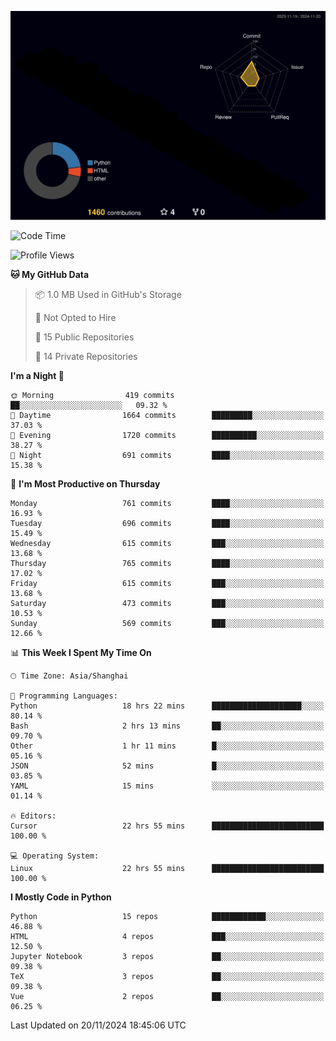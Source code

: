 <!--![](https://raw.githubusercontent.com/BorisYang326/BorisYang326/output/github-contribution-grid-snake-dark.svg) -->
![](./profile-3d-contrib/profile-night-rainbow.svg)
<!--START_SECTION:waka-->
![Code Time](http://img.shields.io/badge/Code%20Time-645%20hrs%2030%20mins-blue)

![Profile Views](http://img.shields.io/badge/Profile%20Views-0-blue)

**🐱 My GitHub Data** 

> 📦 1.0 MB Used in GitHub's Storage 
 > 
> 🚫 Not Opted to Hire
 > 
> 📜 15 Public Repositories 
 > 
> 🔑 14 Private Repositories 
 > 
**I'm a Night 🦉** 

```text
🌞 Morning                419 commits         ██░░░░░░░░░░░░░░░░░░░░░░░   09.32 % 
🌆 Daytime                1664 commits        █████████░░░░░░░░░░░░░░░░   37.03 % 
🌃 Evening                1720 commits        ██████████░░░░░░░░░░░░░░░   38.27 % 
🌙 Night                  691 commits         ████░░░░░░░░░░░░░░░░░░░░░   15.38 % 
```
📅 **I'm Most Productive on Thursday** 

```text
Monday                   761 commits         ████░░░░░░░░░░░░░░░░░░░░░   16.93 % 
Tuesday                  696 commits         ████░░░░░░░░░░░░░░░░░░░░░   15.49 % 
Wednesday                615 commits         ███░░░░░░░░░░░░░░░░░░░░░░   13.68 % 
Thursday                 765 commits         ████░░░░░░░░░░░░░░░░░░░░░   17.02 % 
Friday                   615 commits         ███░░░░░░░░░░░░░░░░░░░░░░   13.68 % 
Saturday                 473 commits         ███░░░░░░░░░░░░░░░░░░░░░░   10.53 % 
Sunday                   569 commits         ███░░░░░░░░░░░░░░░░░░░░░░   12.66 % 
```


📊 **This Week I Spent My Time On** 

```text
🕑︎ Time Zone: Asia/Shanghai

💬 Programming Languages: 
Python                   18 hrs 22 mins      ████████████████████░░░░░   80.14 % 
Bash                     2 hrs 13 mins       ██░░░░░░░░░░░░░░░░░░░░░░░   09.70 % 
Other                    1 hr 11 mins        █░░░░░░░░░░░░░░░░░░░░░░░░   05.16 % 
JSON                     52 mins             █░░░░░░░░░░░░░░░░░░░░░░░░   03.85 % 
YAML                     15 mins             ░░░░░░░░░░░░░░░░░░░░░░░░░   01.14 % 

🔥 Editors: 
Cursor                   22 hrs 55 mins      █████████████████████████   100.00 % 

💻 Operating System: 
Linux                    22 hrs 55 mins      █████████████████████████   100.00 % 
```

**I Mostly Code in Python** 

```text
Python                   15 repos            ████████████░░░░░░░░░░░░░   46.88 % 
HTML                     4 repos             ███░░░░░░░░░░░░░░░░░░░░░░   12.50 % 
Jupyter Notebook         3 repos             ██░░░░░░░░░░░░░░░░░░░░░░░   09.38 % 
TeX                      3 repos             ██░░░░░░░░░░░░░░░░░░░░░░░   09.38 % 
Vue                      2 repos             ██░░░░░░░░░░░░░░░░░░░░░░░   06.25 % 
```




 Last Updated on 20/11/2024 18:45:06 UTC
<!--END_SECTION:waka-->
